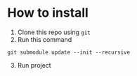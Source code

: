 # How to install

1. Clone this repo using `git`
2. Run this command
```
git submodule update --init --recursive
```
3. Run project
